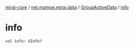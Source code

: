 [mirai-core](../../index.md) / [net.mamoe.mirai.data](../index.md) / [GroupActiveData](index.md) / [info](./info.md)

# info

`val info: GInfo?`